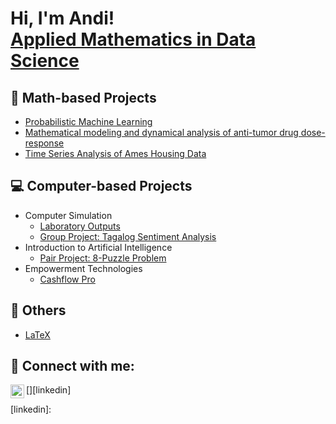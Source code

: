 <h1>Hi, I'm Andi! <br/><a href="https://github.com/joshmadakor1">Applied Mathematics in Data Science</a></h1>

<h2>📐 Math-based Projects</h2>

- [Probabilistic Machine Learning](https://github.com/andreazialcita/Probabilistic-Machine-Learning)
- [Mathematical modeling and dynamical analysis of 
anti-tumor drug
dose-response](https://github.com/andreazialcita/Ordinary-Differential-Equations)
- [Time Series Analysis of Ames Housing Data](https://github.com/andreazialcita/Time-Series)

<h2>💻 Computer-based Projects</h2>

- Computer Simulation
  - [Laboratory Outputs](https://github.com/andreazialcita/Computer-Simulation)
  - [Group Project: Tagalog Sentiment Analysis](https://www.youtube.com/watch?v=uHy3oM7NnoU)
- Introduction to Artificial Intelligence</h2>
  - [Pair Project: 8-Puzzle Problem](https://github.com/andreazialcita/Introduction-to-AI)
- Empowerment Technologies
  - [Cashflow Pro](https://github.com/andreazialcita/Empowerment-Technologies)

<h2>📂 Others</h2>

- [LaTeX](https://github.com/andreazialcita/Computer-Simulation)


<h2> 🤳 Connect with me:</h2>


[<img align="left" alt="JoshMadakor | LinkedIn" width="22px" src="https://cdn.jsdelivr.net/npm/simple-icons@v3/icons/linkedin.svg" />][linkedin]


[linkedin]: 


<!--
**andreazialcita/andreazialcita** is a ✨ _special_ ✨ repository because its `README.md` (this file) appears on your GitHub profile.

Here are some ideas to get you started:

- 🔭 I’m currently working on ...
- 🌱 I’m currently learning ...
- 👯 I’m looking to collaborate on ...
- 🤔 I’m looking for help with ...
- 💬 Ask me about ...
- 📫 How to reach me: ...
- 😄 Pronouns: ...
- ⚡ Fun fact: ...
-->

